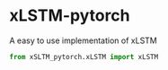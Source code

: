 # xLSTM-pytorch
A easy to use implementation of xLSTM

```python
from xSLTM_pytorch.xLSTM import xLSTM
```
